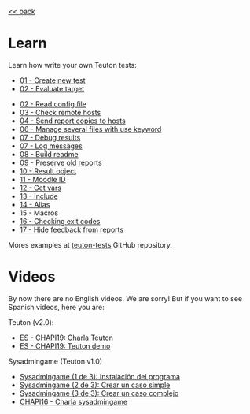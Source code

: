
[<< back](../../README.md)

# Learn

Learn how write your own Teuton tests:

* [01 - Create new test](01-cmd_new.md)
* [02 - Evaluate target](02-target.md)
- [02 - Read config file](02-config.md)
- [03 - Check remote hosts](03-remote_hosts.md)
- [04 - Send report copies to hosts](04-send.md)
- [06 - Manage several files with use keyword](06-use.md)
- [07 - Debug results](07-debug.md)
- [07 - Log messages](07-log.md)
- [08 - Build readme](08-readme.md)
- [09 - Preserve old reports](09-preserve.md)
- [10 - Result object](10-result.md)
- [11 - Moodle ID](11-moodle_id.md)
- [12 - Get vars](12-get_vars.md)
- [13 - Include](13-include.md)
- [14 - Alias](14-alias.md)
- 15 - Macros
- [16 - Checking exit codes](16-exit_codes.md)
- [17 - Hide feedback from reports](17-hide-feedback.md)

Mores examples at [teuton-tests](https://github.com/dvarrui/teuton-tests) GitHub repository.

# Videos

By now there are no English videos. We are sorry!
But if you want to see Spanish videos, here you are:

Teuton (v2.0):
* [ES - CHAPI19: Charla Teuton](https://youtu.be/KFWQDfNAFxI?t=12221)
* [ES - CHAPI19: Teuton demo](https://github.com/dvarrui/proyectos-de-ejemplo/tree/master/charlas/teuton)

Sysadmingame (Teuton v1.0)
* [Sysadmingame (1 de 3): Instalación del programa](https://youtu.be/dnyMq9_KDco)
* [Sysadmingame (2 de 3): Crear un caso simple](https://youtu.be/0e2g5Izvc6c)
* [Sysadmingame (3 de 3): Crear un caso complejo](https://youtu.be/ebEK6OXH8kQ)
* [CHAPI16 - Charla sysadmingame](https://youtu.be/cNJaB5xzHHQ)
